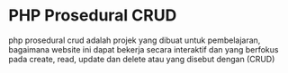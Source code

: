 # PHP Prosedural CRUD

php prosedural crud adalah projek yang dibuat untuk pembelajaran, bagaimana website ini dapat bekerja secara interaktif dan yang berfokus pada create, read, update dan delete atau yang disebut dengan (CRUD)
